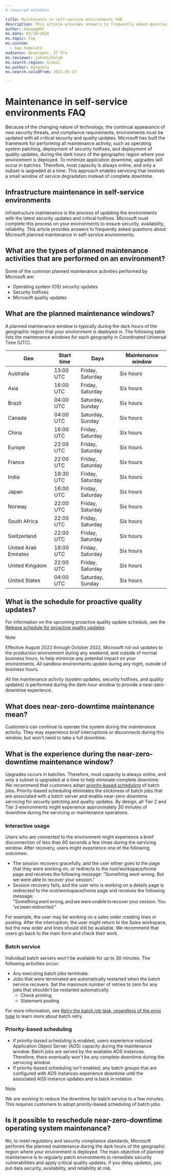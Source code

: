 ```yaml
---
# required metadata

title: Maintenance in self-service environments FAQ
description: This article provides answers to frequently asked questions about the Microsoft planned maintenance in self-service environments.
author: matapg007
ms.date: 03/18/2024
ms.topic: faq
ms.custom: 
  - bap-template
audience: Developer, IT Pro
ms.reviewer: johnmichalak
ms.search.region: Global
ms.author: matgupta
ms.search.validFrom: 2021-05-13

---
```


# Maintenance in self-service environments FAQ
Because of the changing nature of technology, the continual appearance of new security threats, and compliance requirements, environments must be updated with all critical security and quality updates. Microsoft has built the framework for performing all maintenance activity, such as operating system patching, deployment of security hotfixes, and deployment of quality updates, during the dark hours of the geographic region where your environment is deployed. To minimize application downtime, upgrades will occur in batches. Therefore, most capacity is always online, and only a subset is upgraded at a time. This approach enables servicing that involves a small window of service degradation instead of complete downtime.

## Infrastructure maintenance in self-service environments
Infrastructure maintenance is the process of updating the environments with the latest security updates and critical hotfixes. Microsoft must complete this process on your environments to ensure security, availability, reliability. This article provides answers to frequently asked questions about Microsoft planned maintenance in self-service environments.

## What are the types of planned maintenance activities that are performed on an environment?
Some of the common planned maintenance activities performed by Microsoft are:

- Operating system (OS) security updates
- Security hotfixes
- Microsoft quality updates

## <a name="windows"></a>What are the planned maintenance windows?
A planned maintenance window is typically during the dark hours of the geographic region that your environment is deployed in. The following table lists the maintenance windows for each geography in Coordinated Universal Time (UTC).

|Geo |Start time | Days |Maintenance window|
|----|--------------------|---------|--------|
|Australia |13:00 UTC|Friday, Saturday|Six hours|
|Asia   |16:00 UTC|Friday, Saturday|Six hours|
|Brazil |04:00 UTC |Saturday, Sunday|Six hours|
|Canada	|04:00 UTC |Saturday, Sunday|Six hours|
|China	|16:00 UTC|Friday, Saturday|Six hours|
|Europe	|22:00 UTC|Friday, Saturday|Six hours|
|France	|22:00 UTC|Friday, Saturday|Six hours|
|India	|18:30 UTC|Friday, Saturday|Six hours|
|Japan	|16:00 UTC|Friday, Saturday|Six hours|
|Norway	|22:00 UTC|Friday, Saturday|Six hours|
|South Africa	|22:00 UTC|Friday, Saturday|Six hours|
|Switzerland	|22:00 UTC|Friday, Saturday|Six hours|
|United Arab Emirates	|18:00 UTC|Friday, Saturday|Six hours|
|United Kingdom	|22:00 UTC|Friday, Saturday|Six hours|
|United States	|04:00 UTC |Saturday, Sunday|Six hours|

## What is the schedule for proactive quality updates?

For information on the upcoming proactive quality update schedule, see the [Release schedule for proactive quality updates](../../fin-ops/get-started/quality-updates-schedule.md).

> [!NOTE] 
> Effective August 2022 through October 2022, Microsoft roll out updates to the production environment during any weekend, and outside of normal business hours, to help minimize any potential impact on your environments. All sandbox environments update during any night, outside of business hours.
> 
> All the maintenance activity (system updates, security hotfixes, and quality updates) is performed during the dark-hour window to provide a near-zero-downtime experience.

## What does near-zero-downtime maintenance mean?
Customers can continue to operate the system during the maintenance activity. They may experience brief interruptions or disconnects during this window, but won't need to take a full downtime.

## What is the experience during the near-zero-downtime maintenance window?
Upgrades occurs in batches. Therefore, most capacity is always online, and only a subset is upgraded at a time to help eliminate complete downtime. We recommend that customers adopt [priority-based scheduling](../sysadmin/priority-based-batch-scheduling.md) of batch jobs. Priority-based scheduling eliminates the stickiness of batch jobs that are associated with a batch server and enable near-zero-downtime servicing for security patching and quality updates. By design, all Tier 2 and Tier 3 environments might experience approximately 30 minutes of downtime during the servicing or maintenance operations.

### Interactive usage
Users who are connected to the environment might experience a brief disconnection of less than 60 seconds a few times during the servicing window. After recovery, users might experience one of the following outcomes:

- The session recovers gracefully, and the user either goes to the page that they were working on, or redirects to the root/workspace/home page and receives the following message: "Something went wrong. But we were able to recover your session."
- Session recovery fails, and the user who is working on a details page is redirected to the root/workspace/home page and receives the following message: "Something went wrong, and we were unable to recover your session. You've been redirected."

For example, the user may be working on a sales order creating lines or posting. After the interruption, the user might return to the Sales workspace, but the new order and lines should still be available. We recommend that users go back to the main form and check their work. 

### Batch service
Individual batch servers won't be available for up to 30 minutes. The following activities occur: 

- Any executing batch jobs terminate.
- Jobs that were terminated are automatically restarted when the batch service recovers. Set the maximum number of retries to zero for any jobs that shouldn't be restarted automatically.
  - Check printing 
  - Statement posting


For more information, see [Retry the batch job task, regardless of the error type](../sysadmin/retryable-batch.md#retry-for-any-error-or-batch-server-restart) to learn more about batch retry.

### Priority-based scheduling
- If priority-based scheduling is enabled, users experience reduced Application Object Server (AOS) capacity during the maintenance window. Batch jobs are served by the available AOS instances. Therefore, there eventually won't be any complete downtime during the servicing window.
- If priority-based scheduling isn't enabled, any batch groups that are configured with AOS instances experience downtime until the associated AOS instance updates and is back in rotation.

> [!NOTE] 
> We are working to reduce the downtime for batch service to a few minutes. This requires customers to adopt priority-based scheduling of batch jobs.

## Is it possible to reschedule near-zero-downtime operating system maintenance?
No, to meet regulatory and security compliance standards, Microsoft performs the planned maintenance during the dark hours of the geographic region where your environment is deployed. The main objective of planned maintenance is to regularly patch environments to remediate security vulnerabilities and apply critical quality updates. If you delay updates, you put data security, availability, and reliability at risk. 


